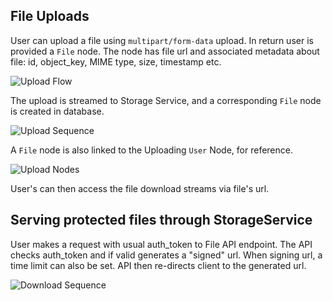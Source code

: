 ## File Uploads
User can upload a file using `multipart/form-data` upload. In return user is provided a `File` node.
The node has file url and associated metadata about file: id, object_key, MIME type, size, timestamp etc.

![Upload Flow](flow_files.puml)

The upload is streamed to Storage Service, and a corresponding `File` node is created in database.

![Upload Sequence](seq_files.puml)

A `File` node is also linked to the Uploading `User` Node, for reference.

![Upload Nodes](nodes_files.puml)

User's can then access the file download streams via file's url.

## Serving protected files through StorageService
User makes a request with usual auth_token to File API endpoint.
The API checks auth_token and if valid generates a "signed" url.
When signing url, a time limit can also be set. API then re-directs client to the generated url.

![Download Sequence](seq_download.puml)

